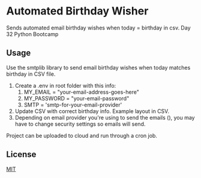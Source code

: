 # Automated Birthday Wisher

Sends automated email birthday wishes when today = birthday in csv.
Day 32 Python Bootcamp


## Usage
Use the smtplib library to send email birthday wishes when today matches birthday
in CSV file.

1. Create a .env in root folder with this info:
    1. MY_EMAIL = "your-email-address-goes-here"
    2. MY_PASSWORD = "your-email-password"
    3. SMTP = 'smtp-for-your-email-provider'
2. Update CSV with correct birthday info. Example layout in CSV.
3. Depending on email provider you're using to send the emails (),
you may have to change security settings so emails will send.

Project can be uploaded to cloud and run through a cron job.

## License
[MIT](https://choosealicense.com/licenses/mit/)